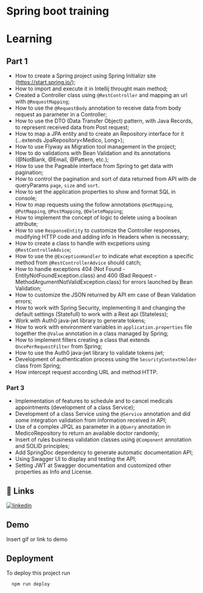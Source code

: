 # Spring boot training

# Learning

## Part 1

- How to create a Spring project using Spring Initializr site (https://start.spring.io/);
- How to import and execute it in Intellij throught main method;
- Created a Controller class using `@RestController` and mapping an url with `@RequestMapping`;
- How to use the `@RequestBody` annotation to receive data from body request as parameter in a Controller;
- How to use the DTO (Data Transfer Object) pattern, with Java Records, to represent received data from Post request;
- How to map a JPA entity and to create an Repository interface for it (...extends JpaRepository<Medico, Long>);
- How to use Flyway as Migration tool management in the project;
- How to do validations with Bean Validation and its annotations (@NotBlank, @Email, @Pattern, etc.);
- How to use the Pageable interface from Spring to get data with pagination;
- How to control the pagination and sort of data returned from API with de queryParams `page`, `size` and `sort`.
- How to set the application properties to show and format SQL in console;
- How to map requests using the follow annotations `@GetMapping`, `@PutMapping`, `@PostMapping`, `@DeleteMapping`;
- How to implement the concept of logic to delete using a boolean attribute;
- How to use `ResponseEntity` to customize the Controller responses, modifying HTTP code and adding info in Headers when is necessary;
- How to create a class to handle with excpetions using `@RestControlleAdvice`;
- How to use the `@ExceptionHandler` to indicate what exception a specific method from `@RestControllerAdvice` should catch;
- How to handle exceptions 404 (Not Found - EntityNotFoundException.class) and 400 (Bad Request - MethodArgumentNotValidException.class) for errors launched by Bean Validation;
- How to customize the JSON returned by API em case of Bean Validation errors;
- How to work with Spring Security, implementing it and changing the default settings (Statefull) to work with a Rest api (Stateless);
- Work with Auth0 java-jwt library to generate tokens;
- How to work with environment variables in `application.properties` file together the `@Value` annotation in a class managed by Spring;
- How to implement filters creating a class that extends `OncePerRequestFilter` from Spring;
- How to use the Auth0 java-jwt library to validate tokens jwt;
- Development of authentication process using the `SecurityContextHolder` class from Spring;
- How intercept request according URL and method HTTP.

### Part 3

- Implementation of features to schedule and to cancel medicals appointments (development of a class Service);
- Development of a class Service using the `@Service` annotation and did some integration validation from information received in API;
- Use of a complex JPQL as parameter in a `@Query` annotation in MedicoRepository to return an available doctor randomly;
- Insert of rules business validation classes using `@Component` annotation and SOLID principles;
- Add SpringDoc dependency to generate automatic documentation API;
- Using Swagger UI to display and testing the API;
- Setting JWT at Swagger documentation and customized other properties as Info and License.

## 🔗 Links

[![linkedin](https://img.shields.io/badge/linkedin-0A66C2?style=for-the-badge&logo=linkedin&logoColor=white)](https://www.linkedin.com/in/vitorgonzaga/)

## Demo

Insert gif or link to demo

## Deployment

To deploy this project run

```bash
  npm run deploy
```

